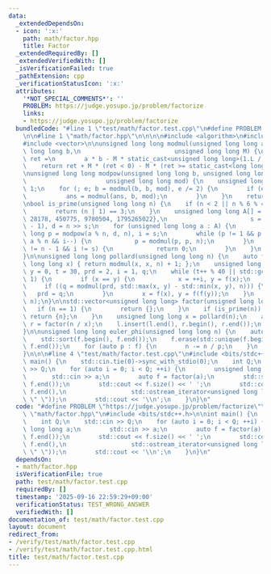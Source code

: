 ```yaml
---
data:
  _extendedDependsOn:
  - icon: ':x:'
    path: math/factor.hpp
    title: Factor
  _extendedRequiredBy: []
  _extendedVerifiedWith: []
  _isVerificationFailed: true
  _pathExtension: cpp
  _verificationStatusIcon: ':x:'
  attributes:
    '*NOT_SPECIAL_COMMENTS*': ''
    PROBLEM: https://judge.yosupo.jp/problem/factorize
    links:
    - https://judge.yosupo.jp/problem/factorize
  bundledCode: "#line 1 \"test/math/factor.test.cpp\"\n#define PROBLEM \"https://judge.yosupo.jp/problem/factorize\"\
    \n\n#line 1 \"math/factor.hpp\"\n\n\n\n#include <algorithm>\n#include <numeric>\n\
    #include <vector>\n\nunsigned long long modmul(unsigned long long a, unsigned\
    \ long long b,\n                          unsigned long long M) {\n    long long\
    \ ret =\n        a * b - M * static_cast<unsigned long long>(1.L / M * a * b);\n\
    \    return ret + M * (ret < 0) - M * (ret >= static_cast<long long>(M));\n}\n\
    \nunsigned long long modpow(unsigned long long b, unsigned long long e,\n    \
    \                      unsigned long long mod) {\n    unsigned long long ans =\
    \ 1;\n    for (; e; b = modmul(b, b, mod), e /= 2) {\n        if (e & 1) {\n \
    \           ans = modmul(ans, b, mod);\n        }\n    }\n    return ans;\n}\n\
    \nbool is_prime(unsigned long long n) {\n    if (n < 2 || n % 6 % 4 != 1) {\n\
    \        return (n | 1) == 3;\n    }\n    unsigned long long A[] = {2, 325, 9375,\
    \ 28178, 450775, 9780504, 1795265022},\n                       s = __builtin_ctzll(n\
    \ - 1), d = n >> s;\n    for (unsigned long long a : A) {\n        unsigned long\
    \ long p = modpow(a % n, d, n), i = s;\n        while (p != 1 && p != n - 1 &&\
    \ a % n && i--) {\n            p = modmul(p, p, n);\n        }\n        if (p\
    \ != n - 1 && i != s) {\n            return 0;\n        }\n    }\n    return 1;\n\
    }\n\nunsigned long long pollard(unsigned long long n) {\n    auto f = [n](unsigned\
    \ long long x) { return modmul(x, x, n) + 1; };\n    unsigned long long x = 0,\
    \ y = 0, t = 30, prd = 2, i = 1, q;\n    while (t++ % 40 || std::gcd(prd, n) ==\
    \ 1) {\n        if (x == y) {\n            x = ++i, y = f(x);\n        }\n   \
    \     if ((q = modmul(prd, std::max(x, y) - std::min(x, y), n))) {\n         \
    \   prd = q;\n        }\n        x = f(x), y = f(f(y));\n    }\n    return std::gcd(prd,\
    \ n);\n}\n\nstd::vector<unsigned long long> factor(unsigned long long n) {\n \
    \   if (n == 1) {\n        return {};\n    }\n    if (is_prime(n)) {\n       \
    \ return {n};\n    }\n    unsigned long long x = pollard(n);\n    auto l = factor(x),\
    \ r = factor(n / x);\n    l.insert(l.end(), r.begin(), r.end());\n    return l;\n\
    }\n\nunsigned long long euler_phi(unsigned long long n) {\n    auto f = factor(n);\n\
    \    std::sort(f.begin(), f.end());\n    f.erase(std::unique(f.begin(), f.end()),\
    \ f.end());\n    for (auto p : f) {\n        n -= n / p;\n    }\n    return n;\n\
    }\n\n\n#line 4 \"test/math/factor.test.cpp\"\n#include <bits/stdc++.h>\n\nint\
    \ main() {\n    std::cin.tie(0)->sync_with_stdio(0);\n    int Q;\n    std::cin\
    \ >> Q;\n    for (auto i = 0; i < Q; ++i) {\n        unsigned long long a;\n \
    \       std::cin >> a;\n        auto f = factor(a);\n        std::sort(f.begin(),\
    \ f.end());\n        std::cout << f.size() << ' ';\n        std::copy(f.begin(),\
    \ f.end(),\n                  std::ostream_iterator<unsigned long long>(std::cout,\
    \ \" \"));\n        std::cout << '\\n';\n    }\n}\n"
  code: "#define PROBLEM \"https://judge.yosupo.jp/problem/factorize\"\n\n#include\
    \ \"math/factor.hpp\"\n#include <bits/stdc++.h>\n\nint main() {\n    std::cin.tie(0)->sync_with_stdio(0);\n\
    \    int Q;\n    std::cin >> Q;\n    for (auto i = 0; i < Q; ++i) {\n        unsigned\
    \ long long a;\n        std::cin >> a;\n        auto f = factor(a);\n        std::sort(f.begin(),\
    \ f.end());\n        std::cout << f.size() << ' ';\n        std::copy(f.begin(),\
    \ f.end(),\n                  std::ostream_iterator<unsigned long long>(std::cout,\
    \ \" \"));\n        std::cout << '\\n';\n    }\n}\n"
  dependsOn:
  - math/factor.hpp
  isVerificationFile: true
  path: test/math/factor.test.cpp
  requiredBy: []
  timestamp: '2025-09-16 22:59:29+09:00'
  verificationStatus: TEST_WRONG_ANSWER
  verifiedWith: []
documentation_of: test/math/factor.test.cpp
layout: document
redirect_from:
- /verify/test/math/factor.test.cpp
- /verify/test/math/factor.test.cpp.html
title: test/math/factor.test.cpp
---
```

